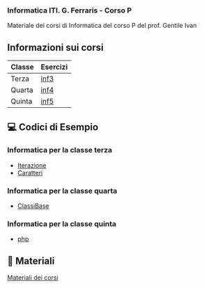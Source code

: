### Informatica ITI. G. Ferraris - Corso P
Materiale dei corsi di Informatica del corso P del prof. Gentile Ivan

## Informazioni sui corsi

| Classe    | Esercizi |
|--------   |----------|
| Terza     | [inf3](https://github.com/prof-gentile-i/inf3/tree/23-24) |
| Quarta    | [inf4](https://github.com/prof-gentile-i/inf4/tree/23-24) |
| Quinta    | [inf5](https://github.com/prof-gentile-i/inf5) |

## :computer: Codici di Esempio
### Informatica per la classe terza

- [Iterazione](https://github.com/prof-gentile-i/inf3/tree/23-24/Iterazione)
- [Caratteri](https://github.com/prof-gentile-i/inf3/tree/23-24/Caratteri)


### Informatica per la classe quarta
- [ClassiBase](https://github.com/prof-gentile-i/inf4/tree/23-24/ClassiBase)

### Informatica per la classe quinta

- [php](https://github.com/prof-gentile-i/inf3/tree/23-24/php)


## :blue_book: Materiali

[Materiali dei corsi](https://github.com/prof-gentile-i/materiali)


